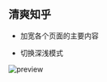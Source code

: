## 清爽知乎

- 加宽各个页面的主要内容

- 切换深浅模式

![preview](https://img.wjwj.top/2025/07/24/c21a1052f8d6df8c7954b794f391fbad.png)
